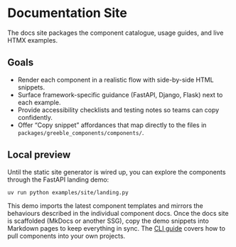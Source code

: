 # Documentation Site

The docs site packages the component catalogue, usage guides, and live HTMX examples.

## Goals

- Render each component in a realistic flow with side-by-side HTML snippets.
- Surface framework-specific guidance (FastAPI, Django, Flask) next to each example.
- Provide accessibility checklists and testing notes so teams can copy confidently.
- Offer “Copy snippet” affordances that map directly to the files in
  `packages/greeble_components/components/`.

## Local preview

Until the static site generator is wired up, you can explore the components through the FastAPI
landing demo:

```bash
uv run python examples/site/landing.py
```

This demo imports the latest component templates and mirrors the behaviours described in the
individual component docs. Once the docs site is scaffolded (MkDocs or another SSG), copy the demo
snippets into Markdown pages to keep everything in sync. The [CLI guide](../cli.md) covers how to
pull components into your own projects.
